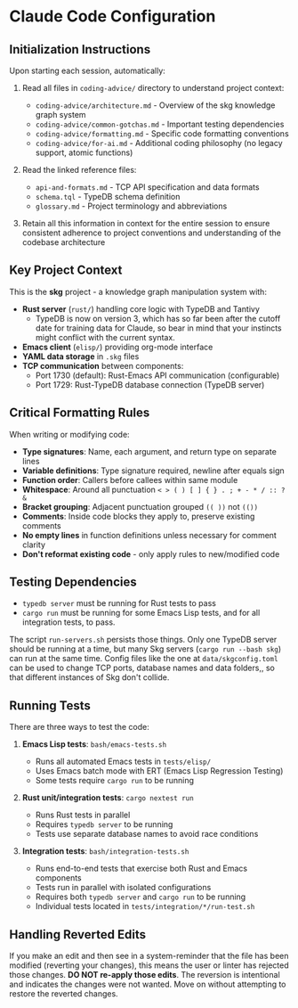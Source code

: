 # Claude Code Configuration

## Initialization Instructions

Upon starting each session, automatically:

1. Read all files in `coding-advice/` directory to understand project context:
   - `coding-advice/architecture.md` - Overview of the skg knowledge graph system
   - `coding-advice/common-gotchas.md` - Important testing dependencies
   - `coding-advice/formatting.md` - Specific code formatting conventions
   - `coding-advice/for-ai.md` - Additional coding philosophy (no legacy support, atomic functions)

2. Read the linked reference files:
   - `api-and-formats.md` - TCP API specification and data formats
   - `schema.tql` - TypeDB schema definition
   - `glossary.md` - Project terminology and abbreviations

3. Retain all this information in context for the entire session to ensure consistent adherence to project conventions and understanding of the codebase architecture

## Key Project Context

This is the **skg** project - a knowledge graph manipulation system with:
- **Rust server** (`rust/`) handling core logic with TypeDB and Tantivy
  - TypeDB is now on version 3, which has so far been after the cutoff date for training data for Claude, so bear in mind that your instincts might conflict with the current syntax.
- **Emacs client** (`elisp/`) providing org-mode interface
- **YAML data storage** in `.skg` files
- **TCP communication** between components:
  - Port 1730 (default): Rust-Emacs API communication (configurable)
  - Port 1729: Rust-TypeDB database connection (TypeDB server)

## Critical Formatting Rules

When writing or modifying code:
- **Type signatures**: Name, each argument, and return type on separate lines
- **Variable definitions**: Type signature required, newline after equals sign
- **Function order**: Callers before callees within same module
- **Whitespace**: Around all punctuation `< > ( ) [ ] { } . ; + - * / :: ? &`
- **Bracket grouping**: Adjacent punctuation grouped `(( ))` not `(())`
- **Comments**: Inside code blocks they apply to, preserve existing comments
- **No empty lines** in function definitions unless necessary for comment clarity
- **Don't reformat existing code** - only apply rules to new/modified code

## Testing Dependencies

- `typedb server` must be running for Rust tests to pass
- `cargo run` must be running for some Emacs Lisp tests, and for all integration tests, to pass.

The script `run-servers.sh` persists those things. Only one TypeDB server should be running at a time, but many Skg servers (`cargo run --bash skg`) can run at the same time. Config files like the one at `data/skgconfig.toml` can be used to change TCP ports, database names and data folders,, so that different instances of Skg don't collide.

## Running Tests

There are three ways to test the code:

1. **Emacs Lisp tests**: `bash/emacs-tests.sh`
   - Runs all automated Emacs tests in `tests/elisp/`
   - Uses Emacs batch mode with ERT (Emacs Lisp Regression Testing)
   - Some tests require `cargo run` to be running

2. **Rust unit/integration tests**: `cargo nextest run`
   - Runs Rust tests in parallel
   - Requires `typedb server` to be running
   - Tests use separate database names to avoid race conditions

3. **Integration tests**: `bash/integration-tests.sh`
   - Runs end-to-end tests that exercise both Rust and Emacs components
   - Tests run in parallel with isolated configurations
   - Requires both `typedb server` and `cargo run` to be running
   - Individual tests located in `tests/integration/*/run-test.sh`

## Handling Reverted Edits

If you make an edit and then see in a system-reminder that the file has been modified (reverting your changes), this means the user or linter has rejected those changes. **DO NOT re-apply those edits**. The reversion is intentional and indicates the changes were not wanted. Move on without attempting to restore the reverted changes.
